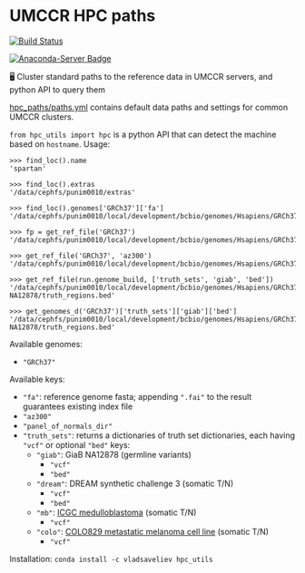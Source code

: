 # UMCCR HPC paths

[![Build Status](https://travis-ci.org/umccr/hpc_utils.svg?branch=master)](https://travis-ci.org/umccr/hpc_utils)

[![Anaconda-Server Badge](https://anaconda.org/vladsaveliev/hpc_utils/badges/installer/conda.svg)](https://anaconda.org/vladsaveliev/hpc_utils)

🖥️ Cluster standard paths to the reference data in UMCCR servers, and python API to query them

[hpc_paths/paths.yml](hpc_paths/paths.yml) contains default data paths and settings for common UMCCR clusters. 

`from hpc_utils import hpc` is a python API that can detect the machine based on `hostname`. Usage:

```
>>> find_loc().name
'spartan'

>>> find_loc().extras
'/data/cephfs/punim0010/extras'

>>> find_loc().genomes['GRCh37']['fa']
'/data/cephfs/punim0010/local/development/bcbio/genomes/Hsapiens/GRCh37/seq/GRCh37.fa'

>>> fp = get_ref_file('GRCh37')
'/data/cephfs/punim0010/local/development/bcbio/genomes/Hsapiens/GRCh37/seq/GRCh37.fa'

>>> get_ref_file('GRCh37', 'az300')
'/data/cephfs/punim0010/local/development/bcbio/genomes/Hsapiens/GRCh37/coverage/prioritize/cancer/az300.bed.gz'

>>> get_ref_file(run.genome_build, ['truth_sets', 'giab', 'bed'])
'/data/cephfs/punim0010/local/development/bcbio/genomes/Hsapiens/GRCh37/validation/giab-NA12878/truth_regions.bed'

>>> get_genomes_d('GRCh37')['truth_sets']['giab']['bed']
'/data/cephfs/punim0010/local/development/bcbio/genomes/Hsapiens/GRCh37/validation/giab-NA12878/truth_regions.bed'
```

Available genomes: 

- `"GRCh37"`

Available keys:

- `"fa"`: reference genome fasta; appending `".fai"` to the result guarantees existing index file
- `"az300"`
- `"panel_of_normals_dir"`
- `"truth_sets"`: returns a dictionaries of truth set dictionaries, each having `"vcf"` or optional `"bed"` keys:
  - `"giab"`:   GiaB NA12878 (germline variants)
    - `"vcf"`
    - `"bed"`
  - `"dream"`:  DREAM synthetic challenge 3 (somatic T/N)
    - `"vcf"`
    - `"bed"`
  - `"mb"`:     [ICGC medulloblastoma](https://www.nature.com/articles/ncomms10001) (somatic T/N)
    - `"vcf"`
  - `"colo"`:   [COLO829 metastatic melanoma cell line](https://www.ncbi.nlm.nih.gov/pmc/articles/PMC4837349) (somatic T/N)
    - `"vcf"`

Installation: `conda install -c vladsaveliev hpc_utils`
